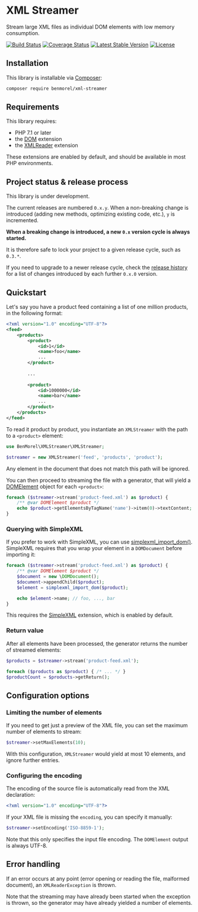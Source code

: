 # XML Streamer

Stream large XML files as individual DOM elements with low memory consumption.

[![Build Status](https://github.com/BenMorel/XMLStreamer/workflows/CI/badge.svg)](https://github.com/BenMorel/XMLStreamer/actions)
[![Coverage Status](https://coveralls.io/repos/github/BenMorel/XMLStreamer/badge.svg?branch=master)](https://coveralls.io/github/BenMorel/XMLStreamer?branch=master)
[![Latest Stable Version](https://poser.pugx.org/benmorel/xml-streamer/v/stable)](https://packagist.org/packages/benmorel/xml-streamer)
[![License](https://img.shields.io/badge/license-MIT-blue.svg)](http://opensource.org/licenses/MIT)

## Installation

This library is installable via [Composer](https://getcomposer.org/):

```bash
composer require benmorel/xml-streamer
```

## Requirements

This library requires:

- PHP 7.1 or later
- the [DOM](http://php.net/manual/en/book.dom.php) extension
- the [XMLReader](http://php.net/manual/en/book.xmlreader.php) extension

These extensions are enabled by default, and should be available in most PHP environments.

## Project status & release process

This library is under development.

The current releases are numbered `0.x.y`. When a non-breaking change is introduced (adding new methods, optimizing
existing code, etc.), `y` is incremented.

**When a breaking change is introduced, a new `0.x` version cycle is always started.**

It is therefore safe to lock your project to a given release cycle, such as `0.3.*`.

If you need to upgrade to a newer release cycle, check the [release history](https://github.com/BenMorel/XMLStreamer/releases)
for a list of changes introduced by each further `0.x.0` version.

## Quickstart

Let's say you have a product feed containing a list of one million products, in the following format:

```xml
<?xml version="1.0" encoding="UTF-8"?>
<feed>
    <products>
        <product>
            <id>1</id>
            <name>foo</name>
            ...
        </product>
    
        ...
    
        <product>
            <id>1000000</id>
            <name>bar</name>
            ...
        </product>
    </products>
</feed>
```

To read it product by product, you instantiate an `XMLStreamer` with the path to a `<product>` element:

```php
use BenMorel\XMLStreamer\XMLStreamer;

$streamer = new XMLStreamer('feed', 'products', 'product');
```

Any element in the document that does not match this path will be ignored.

You can then proceed to streaming the file with a generator, that will yield a [DOMElement](http://php.net/manual/en/class.domelement.php) object for each `<product>`:

```php
foreach ($streamer->stream('product-feed.xml') as $product) {
    /** @var DOMElement $product */
    echo $product->getElementsByTagName('name')->item(0)->textContent; // foo, ..., bar
}
```

### Querying with SimpleXML

If you prefer to work with SimpleXML, you can use [simplexml_import_dom()](http://php.net/manual/en/function.simplexml-import-dom.php). SimpleXML requires that you wrap your element in a `DOMDocument` before importing it:

```php
foreach ($streamer->stream('product-feed.xml') as $product) {
    /** @var DOMElement $product */
    $document = new \DOMDocument();
    $document->appendChild($product);
    $element = simplexml_import_dom($product);

    echo $element->name; // foo, ..., bar
}
```

This requires the [SimpleXML](http://php.net/manual/en/book.simplexml.php) extension, which is enabled by default.

### Return value

After all elements have been processed, the generator returns the number of streamed elements:

```php
$products = $streamer->stream('product-feed.xml');

foreach ($products as $product) { /* ... */ }
$productCount = $products->getReturn();
```

## Configuration options

### Limiting the number of elements

If you need to get just a preview of the XML file, you can set the maximum number of elements to stream:

```php
$streamer->setMaxElements(10);
```

With this configuration, `XMLStreamer` would yield at most 10 elements, and ignore further entries.

### Configuring the encoding

The encoding of the source file is automatically read from the XML declaration:

```xml
<?xml version="1.0" encoding="UTF-8"?>
```

If your XML file is missing the `encoding`, you can specify it manually:

```php
$streamer->setEncoding('ISO-8859-1');
```

Note that this only specifies the input file encoding. The `DOMElement` output is always UTF-8.

## Error handling

If an error occurs at any point (error opening or reading the file, malformed document), an `XMLReaderException` is thrown.

Note that the streaming may have already been started when the exception is thrown, so the generator may have already yielded a number of elements.
